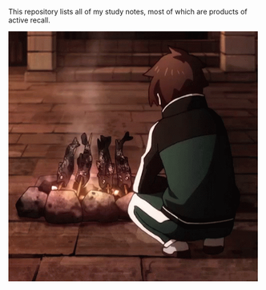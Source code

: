 This repository lists all of my study notes, most of which are products of active recall.

![thumbs-up-kazuma.gif](!assets/thumbs-up-kazuma.gif)
